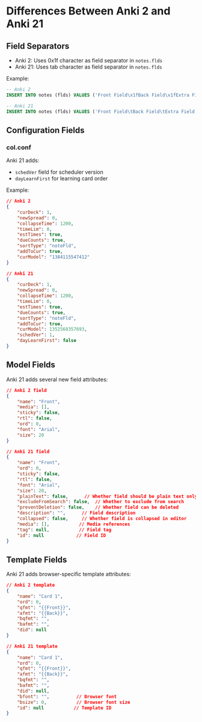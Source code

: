 # Differences Between Anki 2 and Anki 21

## Field Separators
- Anki 2: Uses 0x1f character as field separator in `notes.flds`
- Anki 21: Uses tab character as field separator in `notes.flds`

Example:
```sql
-- Anki 2
INSERT INTO notes (flds) VALUES ('Front Field\x1fBack Field\x1fExtra Field');

-- Anki 21
INSERT INTO notes (flds) VALUES ('Front Field\tBack Field\tExtra Field');
```

## Configuration Fields

### col.conf
Anki 21 adds:
- `schedVer` field for scheduler version
- `dayLearnFirst` for learning card order

Example:
```json
// Anki 2
{
    "curDeck": 1,
    "newSpread": 0,
    "collapseTime": 1200,
    "timeLim": 0,
    "estTimes": true,
    "dueCounts": true,
    "sortType": "noteFld",
    "addToCur": true,
    "curModel": "1384115547412"
}

// Anki 21
{
    "curDeck": 1,
    "newSpread": 0,
    "collapseTime": 1200,
    "timeLim": 0,
    "estTimes": true,
    "dueCounts": true,
    "sortType": "noteFld",
    "addToCur": true,
    "curModel": 1352568357693,
    "schedVer": 1,
    "dayLearnFirst": false
}
```

## Model Fields
Anki 21 adds several new field attributes:

```json
// Anki 2 field
{
    "name": "Front",
    "media": [],
    "sticky": false,
    "rtl": false,
    "ord": 0,
    "font": "Arial",
    "size": 20
}

// Anki 21 field
{
    "name": "Front",
    "ord": 0,
    "sticky": false,
    "rtl": false,
    "font": "Arial",
    "size": 20,
    "plainText": false,      // Whether field should be plain text only
    "excludeFromSearch": false,  // Whether to exclude from search
    "preventDeletion": false,    // Whether field can be deleted
    "description": "",      // Field description
    "collapsed": false,     // Whether field is collapsed in editor
    "media": [],           // Media references
    "tag": null,           // Field tag
    "id": null            // Field ID
}
```

## Template Fields
Anki 21 adds browser-specific template attributes:

```json
// Anki 2 template
{
    "name": "Card 1",
    "ord": 0,
    "qfmt": "{{Front}}",
    "afmt": "{{Back}}",
    "bqfmt": "",
    "bafmt": "",
    "did": null
}

// Anki 21 template
{
    "name": "Card 1",
    "ord": 0,
    "qfmt": "{{Front}}",
    "afmt": "{{Back}}",
    "bqfmt": "",
    "bafmt": "",
    "did": null,
    "bfont": "",          // Browser font
    "bsize": 0,           // Browser font size
    "id": null           // Template ID
}
``` 